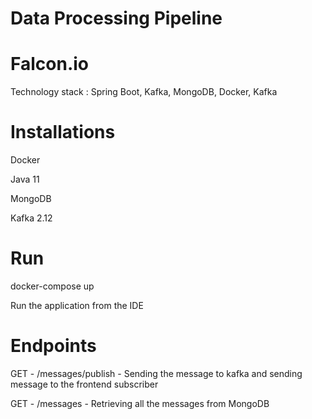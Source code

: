 # Data Processing Pipeline

# Falcon.io

Technology stack : Spring Boot, Kafka, MongoDB, Docker, Kafka

# Installations

Docker

Java 11

MongoDB

Kafka 2.12

# Run
docker-compose up

Run the application from the IDE

# Endpoints

GET - /messages/publish - Sending the message to kafka and sending message to the frontend subscriber

GET - /messages - Retrieving all the messages from MongoDB

